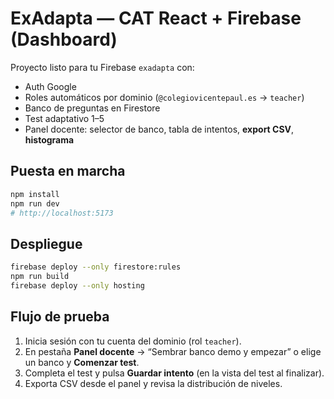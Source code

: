 # ExAdapta — CAT React + Firebase (Dashboard)

Proyecto listo para tu Firebase `exadapta` con:
- Auth Google
- Roles automáticos por dominio (`@colegiovicentepaul.es` → `teacher`)
- Banco de preguntas en Firestore
- Test adaptativo 1–5
- Panel docente: selector de banco, tabla de intentos, **export CSV**, **histograma**

## Puesta en marcha
```bash
npm install
npm run dev
# http://localhost:5173
```

## Despliegue
```bash
firebase deploy --only firestore:rules
npm run build
firebase deploy --only hosting
```

## Flujo de prueba
1) Inicia sesión con tu cuenta del dominio (rol `teacher`).  
2) En pestaña **Panel docente** → “Sembrar banco demo y empezar” o elige un banco y **Comenzar test**.  
3) Completa el test y pulsa **Guardar intento** (en la vista del test al finalizar).  
4) Exporta CSV desde el panel y revisa la distribución de niveles.
